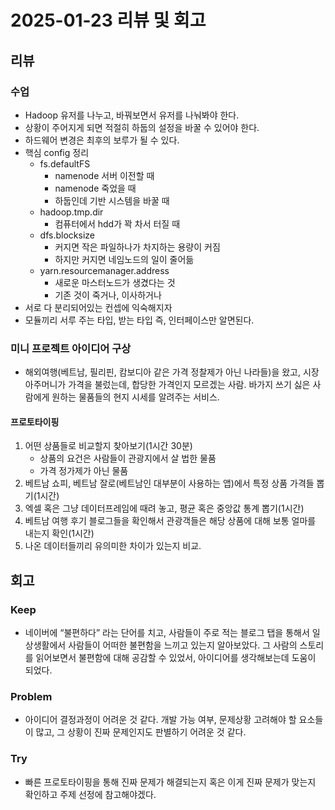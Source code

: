 # 2025-01-23 리뷰 및 회고

## 리뷰
### 수업
- Hadoop 유저를 나누고, 바꿔보면서 유저를 나눠봐야 한다.
- 상황이 주어지게 되면 적절히 하둡의 설정을 바꿀 수 있어야 한다.
- 하드웨어 변경은 최후의 보루가 될 수 있다.
- 핵심 config 정리
    - fs.defaultFS
        - namenode 서버 이전할 때
        - namenode 죽었을 때
        - 하둡인데 기반 시스템을 바꿀 때
    - hadoop.tmp.dir
        - 컴퓨터에서 hdd가 꽉 차서 터질 때 
    - dfs.blocksize 
        - 커지면 작은 파일하나가 차지하는 용량이 커짐
        - 하지만 커지면 네임노드의 일이 줄어듦
    - yarn.resourcemanager.address
        - 새로운 마스터노드가 생겼다는 것
        - 기존 것이 죽거나, 이사하거나
- 서로 다 분리되어있는 컨셉에 익숙해지자
- 모듈끼리 서루 주는 타입, 받는 타입 즉, 인터페이스만 알면된다.

### 미니 프로젝트 아이디어 구상
- 해외여행(베트남, 필리핀, 캄보디아 같은 가격 정찰제가 아닌 나라들)을 왔고, 시장 아주머니가 가격을 불렀는데, 합당한 가격인지 모르겠는 사람. 바가지 쓰기 싫은 사람에게 원하는 물품들의 현지 시세를 알려주는 서비스.

#### 프로토타이핑
1. 어떤 상품들로 비교할지 찾아보기(1시간 30분)
    - 상품의 요건은 사람들이 관광지에서 살 법한 물품
    - 가격 정가제가 아닌 물품
2. 베트남 쇼피, 베트남 잘로(베트남인 대부분이 사용하는 앱)에서 특정 상품 가격들 뽑기(1시간)
3. 엑셀 혹은 그냥 데이터프레임에 때려 놓고, 평균 혹은 중앙값 통계 뽑기(1시간)
4. 베트남 여행 후기 블로그들을 확인해서 관광객들은 해당 상품에 대해 보통 얼마를 내는지 확인(1시간)
5. 나온 데이터들끼리 유의미한 차이가 있는지 비교.


## 회고
### Keep
- 네이버에 “불편하다” 라는 단어를 치고, 사람들이 주로 적는 블로그 탭을 통해서 일상생활에서 사람들이 어떠한 불편함을 느끼고 있는지 알아보았다. 그 사람의 스토리를 읽어보면서 불편함에 대해 공감할 수 있었서, 아이디어를 생각해보는데 도움이 되었다. 

### Problem
- 아이디어 결정과정이 어려운 것 같다. 개발 가능 여부, 문제상황 고려해야 할 요소들이 많고, 그 상황이 진짜 문제인지도 판별하기 어려운 것 같다. 

### Try
- 빠른 프로토타이핑을 통해 진짜 문제가 해결되는지 혹은 이게 진짜 문제가 맞는지 확인하고 주제 선정에 참고해야겠다.